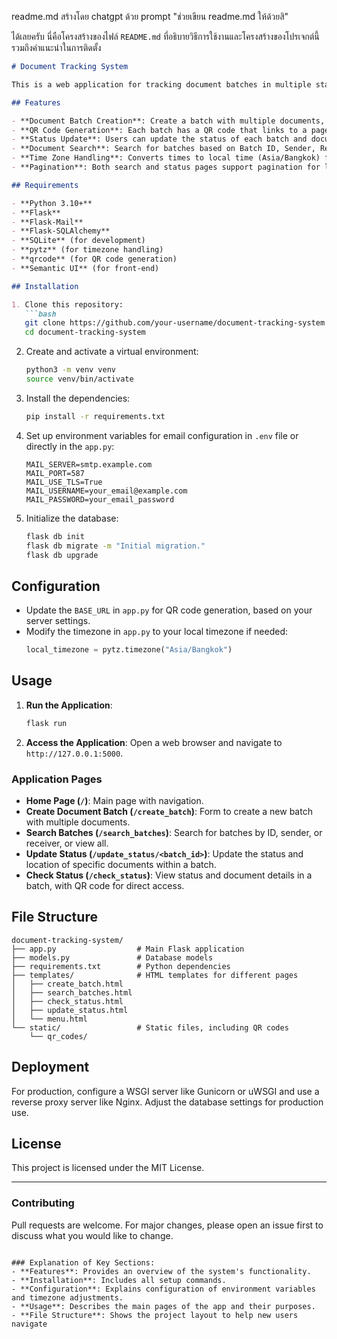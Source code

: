 readme.md สร้างโดย chatgpt ด้วย prompt "ช่วยเขียน readme.md ให้ด้วยสิ"

ได้เลยครับ นี่คือโครงสร้างของไฟล์ `README.md` ที่อธิบายวิธีการใช้งานและโครงสร้างของโปรเจกต์นี้ รวมถึงคำแนะนำในการติดตั้ง

```markdown
# Document Tracking System

This is a web application for tracking document batches in multiple stages, including sender and receiver details. The system supports document batch creation with QR code generation, status updating, and document retrieval based on multiple criteria.

## Features

- **Document Batch Creation**: Create a batch with multiple documents, including sender and receiver details. A unique batch ID is generated for each batch.
- **QR Code Generation**: Each batch has a QR code that links to a page for checking batch status.
- **Status Update**: Users can update the status of each batch and document based on specific locations.
- **Document Search**: Search for batches based on Batch ID, Sender, Receiver, or view all records.
- **Time Zone Handling**: Converts times to local time (Asia/Bangkok) for display.
- **Pagination**: Both search and status pages support pagination for large datasets.

## Requirements

- **Python 3.10+**
- **Flask**
- **Flask-Mail**
- **Flask-SQLAlchemy**
- **SQLite** (for development)
- **pytz** (for timezone handling)
- **qrcode** (for QR code generation)
- **Semantic UI** (for front-end)

## Installation

1. Clone this repository:
   ```bash
   git clone https://github.com/your-username/document-tracking-system.git
   cd document-tracking-system
   ```

2. Create and activate a virtual environment:
   ```bash
   python3 -m venv venv
   source venv/bin/activate
   ```

3. Install the dependencies:
   ```bash
   pip install -r requirements.txt
   ```

4. Set up environment variables for email configuration in `.env` file or directly in the `app.py`:
   ```plaintext
   MAIL_SERVER=smtp.example.com
   MAIL_PORT=587
   MAIL_USE_TLS=True
   MAIL_USERNAME=your_email@example.com
   MAIL_PASSWORD=your_email_password
   ```

5. Initialize the database:
   ```bash
   flask db init
   flask db migrate -m "Initial migration."
   flask db upgrade
   ```

## Configuration

- Update the `BASE_URL` in `app.py` for QR code generation, based on your server settings.
- Modify the timezone in `app.py` to your local timezone if needed:
  ```python
  local_timezone = pytz.timezone("Asia/Bangkok")
  ```

## Usage

1. **Run the Application**:
   ```bash
   flask run
   ```

2. **Access the Application**:
   Open a web browser and navigate to `http://127.0.0.1:5000`.

### Application Pages

- **Home Page (`/`)**: Main page with navigation.
- **Create Document Batch (`/create_batch`)**: Form to create a new batch with multiple documents.
- **Search Batches (`/search_batches`)**: Search for batches by ID, sender, or receiver, or view all.
- **Update Status (`/update_status/<batch_id>`)**: Update the status and location of specific documents within a batch.
- **Check Status (`/check_status`)**: View status and document details in a batch, with QR code for direct access.

## File Structure

```plaintext
document-tracking-system/
├── app.py                  # Main Flask application
├── models.py               # Database models
├── requirements.txt        # Python dependencies
├── templates/              # HTML templates for different pages
│   ├── create_batch.html
│   ├── search_batches.html
│   ├── check_status.html
│   ├── update_status.html
│   └── menu.html
└── static/                 # Static files, including QR codes
    └── qr_codes/
```

## Deployment

For production, configure a WSGI server like Gunicorn or uWSGI and use a reverse proxy server like Nginx. Adjust the database settings for production use.

## License

This project is licensed under the MIT License.

---

### Contributing

Pull requests are welcome. For major changes, please open an issue first to discuss what you would like to change.

```

### Explanation of Key Sections:
- **Features**: Provides an overview of the system's functionality.
- **Installation**: Includes all setup commands.
- **Configuration**: Explains configuration of environment variables and timezone adjustments.
- **Usage**: Describes the main pages of the app and their purposes.
- **File Structure**: Shows the project layout to help new users navigate
